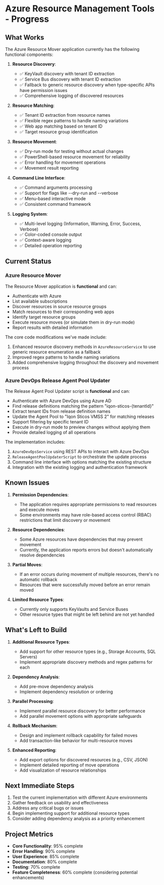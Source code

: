 # Azure Resource Management Tools - Progress

## What Works

The Azure Resource Mover application currently has the following functional components:

1. **Resource Discovery**:
   - ✅ KeyVault discovery with tenant ID extraction
   - ✅ Service Bus discovery with tenant ID extraction
   - ✅ Fallback to generic resource discovery when type-specific APIs have permission issues
   - ✅ Comprehensive logging of discovered resources

2. **Resource Matching**:
   - ✅ Tenant ID extraction from resource names
   - ✅ Flexible regex patterns to handle naming variations
   - ✅ Web app matching based on tenant ID
   - ✅ Target resource group identification

3. **Resource Movement**:
   - ✅ Dry-run mode for testing without actual changes
   - ✅ PowerShell-based resource movement for reliability
   - ✅ Error handling for movement operations
   - ✅ Movement result reporting

4. **Command Line Interface**:
   - ✅ Command arguments processing
   - ✅ Support for flags like --dry-run and --verbose
   - ✅ Menu-based interactive mode
   - ✅ Consistent command framework

5. **Logging System**:
   - ✅ Multi-level logging (Information, Warning, Error, Success, Verbose)
   - ✅ Color-coded console output
   - ✅ Context-aware logging
   - ✅ Detailed operation reporting

## Current Status

### Azure Resource Mover

The Resource Mover application is **functional** and can:

- Authenticate with Azure
- List available subscriptions
- Discover resources in source resource groups
- Match resources to their corresponding web apps
- Identify target resource groups
- Execute resource moves (or simulate them in dry-run mode)
- Report results with detailed information

The core code modifications we've made include:

1. Enhanced resource discovery methods in `AzureResourceService` to use generic resource enumeration as a fallback
2. Improved regex patterns to handle naming variations
3. Added comprehensive logging throughout the discovery and movement process

### Azure DevOps Release Agent Pool Updater

The Release Agent Pool Updater script is **functional** and can:

- Authenticate with Azure DevOps using Azure AD
- Find release definitions matching the pattern "iqon-sticos-{tenantId}"
- Extract tenant IDs from release definition names
- Update the Agent Pool to "Iqon Sticos VMSS 2" for matching releases
- Support filtering by specific tenant ID
- Execute in dry-run mode to preview changes without applying them
- Provide detailed logging of all operations

The implementation includes:

1. `AzureDevOpsService` using REST APIs to interact with Azure DevOps
2. `ReleaseAgentPoolUpdaterScript` to orchestrate the update process
3. Command line interface with options matching the existing structure
4. Integration with the existing logging and authentication framework

## Known Issues

1. **Permission Dependencies**:
   - The application requires appropriate permissions to read resources and execute moves
   - Some environments may have role-based access control (RBAC) restrictions that limit discovery or movement

2. **Resource Dependencies**:
   - Some Azure resources have dependencies that may prevent movement
   - Currently, the application reports errors but doesn't automatically resolve dependencies

3. **Partial Moves**:
   - If an error occurs during movement of multiple resources, there's no automatic rollback
   - Resources that were successfully moved before an error remain moved

4. **Limited Resource Types**:
   - Currently only supports KeyVaults and Service Buses
   - Other resource types that might be left behind are not yet handled

## What's Left to Build

1. **Additional Resource Types**:
   - Add support for other resource types (e.g., Storage Accounts, SQL Servers)
   - Implement appropriate discovery methods and regex patterns for each

2. **Dependency Analysis**:
   - Add pre-move dependency analysis
   - Implement dependency resolution or ordering

3. **Parallel Processing**:
   - Implement parallel resource discovery for better performance
   - Add parallel movement options with appropriate safeguards

4. **Rollback Mechanism**:
   - Design and implement rollback capability for failed moves
   - Add transaction-like behavior for multi-resource moves

5. **Enhanced Reporting**:
   - Add export options for discovered resources (e.g., CSV, JSON)
   - Implement detailed reporting of move operations
   - Add visualization of resource relationships

## Next Immediate Steps

1. Test the current implementation with different Azure environments
2. Gather feedback on usability and effectiveness
3. Address any critical bugs or issues
4. Begin implementing support for additional resource types
5. Consider adding dependency analysis as a priority enhancement

## Project Metrics

- **Core Functionality**: 95% complete
- **Error Handling**: 90% complete
- **User Experience**: 85% complete
- **Documentation**: 80% complete
- **Testing**: 70% complete
- **Feature Completeness**: 60% complete (considering potential enhancements)
